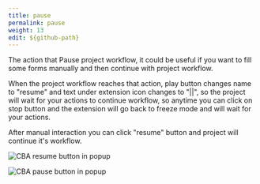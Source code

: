 ```yaml
---
title: pause
permalink: pause
weight: 13
edit: ${github-path}
---
```


The action that Pause project workflow, it could be useful if you want to fill some forms manually and then continue with project workflow. 

When the project workflow reaches that action, play button changes name to "resume" and text under extension icon changes to "||", so the project will wait for your actions to continue workflow, so anytime you can click on stop button and the extension will go back to freeze mode and will wait for your actions. 

After manual interaction you can click "resume" button and project will continue it's workflow. 

![CBA resume button in popup](/images/extension/resume.jpg) 

![CBA pause button in popup](/images/extension/actions/pause.jpg)
